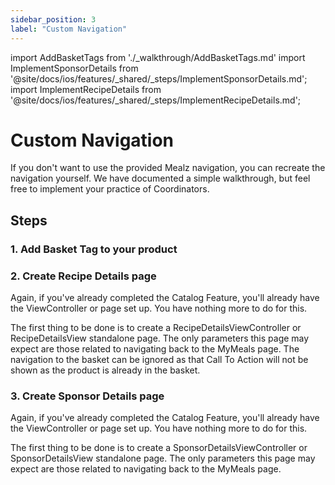 ```yaml
---
sidebar_position: 3
label: "Custom Navigation"
---
```


import AddBasketTags from './_walkthrough/AddBasketTags.md'
import ImplementSponsorDetails from '@site/docs/ios/features/_shared/_steps/ImplementSponsorDetails.md';
import ImplementRecipeDetails from '@site/docs/ios/features/_shared/_steps/ImplementRecipeDetails.md';

# Custom Navigation

If you don't want to use the provided Mealz navigation, you can recreate the navigation yourself.
We have documented a simple walkthrough, but feel free to implement your practice of Coordinators.

## Steps

### 1. Add Basket Tag to your product
<AddBasketTags />

### 2. Create Recipe Details page
Again, if you've already completed the Catalog Feature, you'll already have the ViewController or page set up.
You have nothing more to do for this.

The first thing to be done is to create a RecipeDetailsViewController or RecipeDetailsView standalone page.
The only parameters this page may expect are those related to navigating back to the MyMeals page.
The navigation to the basket can be ignored as that Call To Action will not be shown as the product is already in the basket.
<ImplementRecipeDetails />

### 3. Create Sponsor Details page
Again, if you've already completed the Catalog Feature, you'll already have the ViewController or page set up.
You have nothing more to do for this.

The first thing to be done is to create a SponsorDetailsViewController or SponsorDetailsView standalone page.
The only parameters this page may expect are those related to navigating back to the MyMeals page.
<ImplementSponsorDetails />